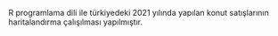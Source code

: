  R programlama dili ile türkiyedeki 2021 yılında yapılan konut satışlarının haritalandırma çalışılması yapılmıştır.
